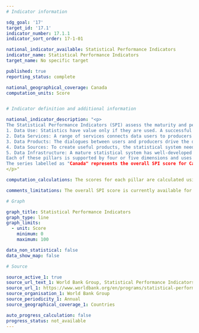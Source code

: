 ```yaml
---
# Indicator information

sdg_goal: '17'
target_id: '17.1'
indicator_number: 17.1.1
indicator_sort_order: 17-1-01

national_indicator_available: Statistical Performance Indicators
indicator_name: Statistical Performance Indicators
target_name: No specific target

published: true
reporting_status: complete

national_geographical_coverage: Canada
computation_units: Score


# Indicator definition and additional information

national_indicator_description: "<p>
The Statistical Performance Indicators (SPI) assess the maturity and performance of national statistical systems in five key areas, called pillars. The five pillars are:<br><br>
1. Data Use: Statistics have value only if they are used. A successful statistical system produces data that are used widely and frequently.<br>
2. Data Services: A range of services connects data users to producers and facilitate dialogues between them, thus building trust and a sense of value.<br>
3. Data Products: The dialogues between users and producers drive the design and range of statistical products and their accuracy, timeliness, frequency, comparability, and levels of disaggregation. The products signal whether countries are able to produce indicators related to the 17 Sustainable Development Goals.<br>
4. Data Sources: To create useful products, the statistical system needs to draw on sources inside and outside the government. Data collection thus goes beyond the typical censuses and surveys to include administrative and geospatial data as well as data generated by private firms and citizens.<br>
5. Data Infrastructure: A mature statistical system has well-developed hard infrastructure (legislation, governance, standards) and soft infrastructure (skills, partnerships) as well as the financial resources to deliver useful—and widely used—data products and services.<br><br>
Each of these pillars is supported by four or five dimensions and uses defined methods and indicators. <em>(World Bank Group)</em><br><br>
The series labelled as "Canada" represents the overall SPI score for Canada.
</p>"

computation_calculations: The scores for each pillar are calculated using the scores for the underlying dimensions, which in turn are derived from the values of their indicators. The overall SPI score is an average of the scores for the five pillars. For the overall score, a country can achieve a maximum of 100 and a minimum of 0. A score of 100 would indicate that a country has every single element that the SPI measures in place, and a score of 0 that none are in place. <em>(World Bank Group)</em>

comments_limitations: The overall SPI score is currently available for countries from 2016 onwards. Some indicators have data going back to 2004. <em>(World Bank Group)</em> 

# Graph

graph_title: Statistical Performance Indicators
graph_type: line
graph_limits:
  - unit: Score
    minimum: 0
    maximum: 100

data_non_statistical: false
data_show_map: false

# Source

source_active_1: true
source_url_text_1: World Bank Group, Statistical Performance Indicators
source_url_1: https://www.worldbank.org/en/programs/statistical-performance-indicators/explore-data
source_organisation_1: World Bank Group
source_periodicity_1: Annual
source_geographical_coverage_1: Countries

auto_progress_calculation: false
progress_status: not_available
---
```

